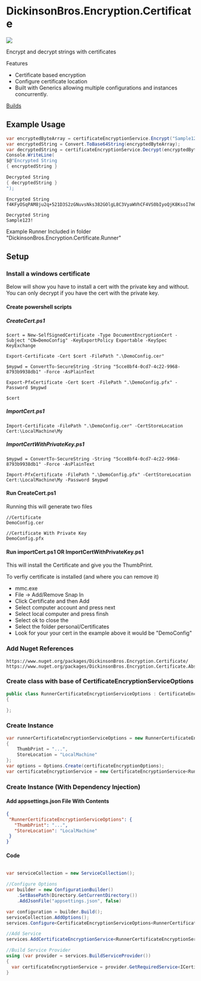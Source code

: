 # DickinsonBros.Encryption.Certificate

<a href="https://www.nuget.org/packages/DickinsonBros.Encryption.Certificate/">
    <img src="https://img.shields.io/nuget/v/DickinsonBros.Encryption.Certificate">
</a>

Encrypt and decrypt strings with certificates

Features
* Certificate based encryption 
* Configure certificate location
* Built with Generics allowing multiple configurations and instances concurrently.

<a href="https://dev.azure.com/marksamdickinson/DickinsonBros/_build?definitionScope=%5CDickinsonBros.Encryption.Certificate">Builds</a>

<h2>Example Usage</h2>

```C#
var encryptedByteArray = certificateEncryptionService.Encrypt("Sample123!");
var encryptedString = Convert.ToBase64String(encryptedByteArray);
var decryptedString = certificateEncryptionService.Decrypt(encryptedByteArray);
Console.WriteLine(
$@"Encrypted String
{ encryptedString }

Decrypted String
{ decryptedString }
");
```
    
    Encrypted String
    f4KFyOSqPAM8ju2q+521D3S2zGNuvsNks382GOlgL8C3VyaWVhCF4VS0bIyoQjK8KsoI7mQ8Uu8w54TkzCHuFGqXOmLJU0Rfjurjn+01VCxBsgo1G23u4QUtM5uXBSye/S/jcXGVLDJX90F7gss+NdKvbhebq6jFnFsR6ZhrTGc7BLbLiE0M/BE7A+8hxCGjOFXvgwBm8nTFhXh/sSV8fbZ9pCzwcPuSXMTKxRi+cji3jN42hJidmOBNKIXi2pq6hIL5kcDxKXuVxznOOOcwh/clfCa8Hx6rY/q1O4y14AT5IknCnvYXWCEroXfvX1vlemXewL/UCN486c6VzGssGA==

    Decrypted String
    Sample123!

Example Runner Included in folder "DickinsonBros.Encryption.Certificate.Runner"

<h2>Setup</h2>

<h3>Install a windows certificate</h3>

Below will show you have to install a cert with the private key and without.
You can only decrypt if you have the cert with the private key.

<h4>Create powershell scripts</h3>

<h5>CreateCert.ps1</h5>
    
    $cert = New-SelfSignedCertificate -Type DocumentEncryptionCert -Subject "CN=DemoConfig" -KeyExportPolicy Exportable -KeySpec KeyExchange

    Export-Certificate -Cert $cert -FilePath ".\DemoConfig.cer"

    $mypwd = ConvertTo-SecureString -String "5cce8bf4-0cd7-4c22-9968-8793b9938db1" -Force -AsPlainText

    Export-PfxCertificate -Cert $cert -FilePath ".\DemoConfig.pfx" -Password $mypwd

    $cert

<h5>ImportCert.ps1</h5>

    Import-Certificate -FilePath ".\DemoConfig.cer" -CertStoreLocation Cert:\LocalMachine\My
    
<h5>ImportCertWithPrivateKey.ps1</h5>

    $mypwd = ConvertTo-SecureString -String "5cce8bf4-0cd7-4c22-9968-8793b9938db1" -Force -AsPlainText

    Import-PfxCertificate -FilePath ".\DemoConfig.pfx" -CertStoreLocation Cert:\LocalMachine\My -Password $mypwd
    
<h4>Run CreateCert.ps1</h3>

Running this will generate two files

    //Certificate
    DemoConfig.cer
    
    //Certificate With Private Key
    DemoConfig.pfx

<h4>Run importCert.ps1 OR ImportCertWithPrivateKey.ps1</h3>

This will install the Certificate and give you the ThumbPrint.

To verfiy certificate is installed (and where you can remove it)
* mmc.exe
* File -> Add/Remove Snap In
* Click Certificate and then Add
* Select computer account and press next
* Select local computer and press finsh
* Select ok to close the 
* Select the folder personal/Certificates
* Look for your your cert in the example above it would be "DemoConfig"

<h3>Add Nuget References</h3>

    https://www.nuget.org/packages/DickinsonBros.Encryption.Certificate/
    https://www.nuget.org/packages/DickinsonBros.Encryption.Certificate.Abstractions

<h3>Create class with base of CertificateEncryptionServiceOptions</h3>

```c#
public class RunnerCertificateEncryptionServiceOptions : CertificateEncryptionServiceOptions
{

};
```
<h3>Create Instance</h3>

```c#
var runnerCertificateEncryptionServiceOptions = new RunnerCertificateEncryptionServiceOptions
{
    ThumbPrint = "...",
    StoreLocation = "LocalMachine"
};
var options = Options.Create(certificateEncryptionOptions);
var certificateEncryptionService = new CertificateEncryptionService<RunnerCertificateEncryptionServiceOptions>(options);

```

<h3>Create Instance (With Dependency Injection)</h3>

<h4>Add appsettings.json File With Contents</h4>

 ```json  
{
  "RunnerCertificateEncryptionServiceOptions": {
    "ThumbPrint": "...",
    "StoreLocation": "LocalMachine"
  }
}
 ```    
<h4>Code</h4>

```c#

var serviceCollection = new ServiceCollection();

//Configure Options
var builder = new ConfigurationBuilder()
    .SetBasePath(Directory.GetCurrentDirectory())
    .AddJsonFile("appsettings.json", false)

var configuration = builder.Build();
serviceCollection.AddOptions();
services.Configure<CertificateEncryptionServiceOptions<RunnerCertificateEncryptionServiceOptions>>(_configuration.GetSection(nameof(RunnerCertificateEncryptionServiceOptions)));

//Add Service
services.AddCertificateEncryptionService<RunnerCertificateEncryptionServiceOptions>();

//Build Service Provider 
using (var provider = services.BuildServiceProvider())
{
  var certificateEncryptionService = provider.GetRequiredService<ICertificateEncryptionService<RunnerCertificateEncryptionServiceOptions>>();
}
```
